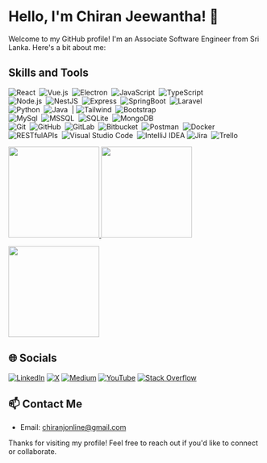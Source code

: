 # Hello, I'm Chiran Jeewantha! 👋

Welcome to my GitHub profile! I'm an Associate Software Engineer from Sri Lanka. Here's a bit about me:

## Skills and Tools

![React](https://img.shields.io/badge/-React-05122A?style=flat&logo=react)&nbsp;
![Vue.js](https://img.shields.io/badge/-Vue.js-05122A?style=flat&logo=vue.js)&nbsp;
![Electron](https://img.shields.io/badge/-Electron-05122A?style=flat&logo=electron)&nbsp;
![JavaScript](https://img.shields.io/badge/-JavaScript-05122A?style=flat&logo=javascript)&nbsp;
![TypeScript](https://img.shields.io/badge/-TypeScript-05122A?style=flat&logo=typescript)&nbsp;\
![Node.js](https://img.shields.io/badge/-Node.js-05122A?style=flat&logo=node.js)&nbsp;
![NestJS](https://img.shields.io/badge/-NestJS-05122A?style=flat&logo=nestjs)&nbsp;
![Express](https://img.shields.io/badge/-Express-05122A?style=flat&logo=express)&nbsp;
![SpringBoot](https://img.shields.io/badge/-SpringBoot-05122A?style=flat&logo=springboot)&nbsp;
![Laravel](https://img.shields.io/badge/-Laravel-05122A?style=flat&logo=laravel)&nbsp;\
![Python](https://img.shields.io/badge/-Python-05122A?style=flat&logo=python)&nbsp;
![Java](https://img.shields.io/badge/-Java-05122A?style=flat&logo=Java&logoColor=FFA518)&nbsp; |
![Tailwind](https://img.shields.io/badge/-Tailwind-05122A?style=flat&logo=tailwind)&nbsp;
![Bootstrap](https://img.shields.io/badge/-Bootstrap-05122A?style=flat&logo=bootstrap&logoColor=563D7C)\
![MySql](https://img.shields.io/badge/-MySql-05122A?style=flat&logo=mysql)&nbsp;
![MSSQL](https://img.shields.io/badge/-MSSQL-05122A?style=flat&logo=microsoft-sql-server)&nbsp;
![SQLite](https://img.shields.io/badge/-SQLite-05122A?style=flat&logo=sqlite)&nbsp;
![MongoDB](https://img.shields.io/badge/-MongoDB-05122A?style=flat&logo=mongodb)&nbsp;\
![Git](https://img.shields.io/badge/-Git-05122A?style=flat&logo=git)&nbsp;
![GitHub](https://img.shields.io/badge/-GitHub-05122A?style=flat&logo=github)&nbsp;
![GitLab](https://img.shields.io/badge/-GitLab-05122A?style=flat&logo=gitlab)&nbsp;
![Bitbucket](https://img.shields.io/badge/-Bitbucket-05122A?style=flat&logo=bitbucket)&nbsp;
![Postman](https://img.shields.io/badge/-Postman-05122A?style=flat&logo=postman)&nbsp;
![Docker](https://img.shields.io/badge/-Docker-05122A?style=flat&logo=docker)&nbsp;\
![RESTfulAPIs](https://img.shields.io/badge/-RESTfulAPIs-05122A?style=flat&logo=RESTfulAPIs)&nbsp;
![Visual Studio Code](https://img.shields.io/badge/-Visual%20Studio%20Code-05122A?style=flat&logo=visual-studio-code&logoColor=007ACC)&nbsp;
![IntelliJ IDEA](https://img.shields.io/badge/-IntelliJ%20IDEA-05122A?style=flat&logo=intellij-idea&logoColor=007ACC)
![Jira](https://img.shields.io/badge/-Jira-05122A?style=flat&logo=jira)&nbsp;
![Trello](https://img.shields.io/badge/-Trello-05122A?style=flat&logo=trello)&nbsp;


<!---*
### Visitor's count 👀
<p align="left"><img src="https://profile-counter.glitch.me/Chikuu98/count.svg" alt="Chikuu98 :: Visitor's Count" /></p>
<br/>
-->

<p>
<a href="https://github.com/Chikuu98">
  <img height="180em" src="https://github-readme-stats-eight-theta.vercel.app/api?username=Chikuu98&show_icons=true&theme=algolia&include_all_commits=true&count_private=true"/>
  <img height="180em" src="https://github-readme-streak-stats.herokuapp.com/?user=Chikuu98&theme=algolia"/>
</a>
</p>
<img height="180em" src="https://github-readme-stats-eight-theta.vercel.app/api/top-langs/?username=Chikuu98&layout=compact&langs_count=8&theme=algolia"/>


## 🌐 Socials
[![LinkedIn](https://img.shields.io/badge/LinkedIn-blue?style=for-the-badge&logo=linkedin)](https://www.linkedin.com/in/chiranj98/)
[![X](https://img.shields.io/badge/X-black?style=for-the-badge&logo=x)](https://twitter.com/chikuu98)
[![Medium](https://img.shields.io/badge/Medium-black?style=for-the-badge&logo=medium)](https://chiranjonline.medium.com/)
[![YouTube](https://img.shields.io/badge/YouTube-red?style=for-the-badge&logo=youtube)](https://youtube.com/@ChiranJ)
[![Stack Overflow](https://img.shields.io/badge/Stack%20Overflow-FE7A16?style=for-the-badge&logo=stack-overflow&logoColor=white)](https://stackoverflow.com/users/16766165/chiran-jeewantha)

## 📫 Contact Me
- Email: chiranjonline@gmail.com

Thanks for visiting my profile! Feel free to reach out if you'd like to connect or collaborate.
